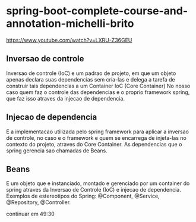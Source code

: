 # spring-boot-complete-course-and-annotation-michelli-brito  
https://www.youtube.com/watch?v=LXRU-Z36GEU  

## Inversao de controle  
Inversao de controle (IoC) e um padrao de projeto, em que um objeto apenas declara suas dependencias sem cria-las e delega a tarefa de construir tais dependencias a um Container IoC (Core Container) No nosso caso quem faz o controle das dependencias e o proprio framework spring, que faz isso atraves da injecao de dependencia.  

## Injecao de dependencia  
E a implementacao utilizada pelo spring framework para aplicar a inversao de controle, no caso e o framework e quem se encarrega de injeta-las no contexto do projeto, atraves do Core Container. As dependencias que o spring gerencia sao chamadas de Beans.  

## Beans  
E um objeto que e instanciado, montado e gerenciado por um container do spring atraves da Inversao de Controle (IoC) e injecao de dependencia.  
Exemplos de estereotipos do Spring:  @Component, @Service, @Repository, @Controller.  

continuar em 49:30

 




